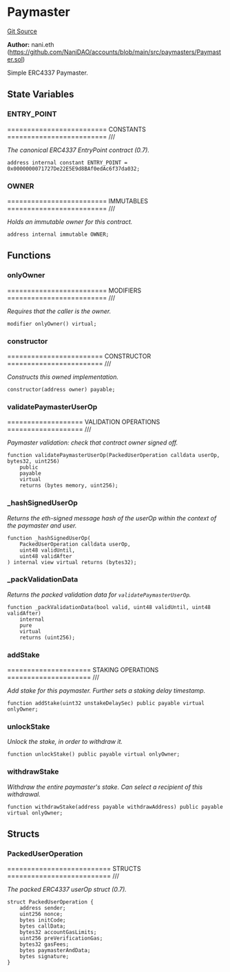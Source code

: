 # Paymaster
[Git Source](https://github.com/NaniDAO/accounts/blob/2f2bf269f2dc5ee10a7de9ee887d505fa87a5c18/src/paymasters/Paymaster.sol)

**Author:**
nani.eth (https://github.com/NaniDAO/accounts/blob/main/src/paymasters/Paymaster.sol)

Simple ERC4337 Paymaster.


## State Variables
### ENTRY_POINT
========================= CONSTANTS ========================= ///

*The canonical ERC4337 EntryPoint contract (0.7).*


```solidity
address internal constant ENTRY_POINT = 0x0000000071727De22E5E9d8BAf0edAc6f37da032;
```


### OWNER
========================= IMMUTABLES ========================= ///

*Holds an immutable owner for this contract.*


```solidity
address internal immutable OWNER;
```


## Functions
### onlyOwner

========================= MODIFIERS ========================= ///

*Requires that the caller is the owner.*


```solidity
modifier onlyOwner() virtual;
```

### constructor

======================== CONSTRUCTOR ======================== ///

*Constructs this owned implementation.*


```solidity
constructor(address owner) payable;
```

### validatePaymasterUserOp

=================== VALIDATION OPERATIONS =================== ///

*Paymaster validation: check that contract owner signed off.*


```solidity
function validatePaymasterUserOp(PackedUserOperation calldata userOp, bytes32, uint256)
    public
    payable
    virtual
    returns (bytes memory, uint256);
```

### _hashSignedUserOp

*Returns the eth-signed message hash of the userOp within the context of the paymaster and user.*


```solidity
function _hashSignedUserOp(
    PackedUserOperation calldata userOp,
    uint48 validUntil,
    uint48 validAfter
) internal view virtual returns (bytes32);
```

### _packValidationData

*Returns the packed validation data for `validatePaymasterUserOp`.*


```solidity
function _packValidationData(bool valid, uint48 validUntil, uint48 validAfter)
    internal
    pure
    virtual
    returns (uint256);
```

### addStake

===================== STAKING OPERATIONS ===================== ///

*Add stake for this paymaster. Further sets a staking delay timestamp.*


```solidity
function addStake(uint32 unstakeDelaySec) public payable virtual onlyOwner;
```

### unlockStake

*Unlock the stake, in order to withdraw it.*


```solidity
function unlockStake() public payable virtual onlyOwner;
```

### withdrawStake

*Withdraw the entire paymaster's stake. Can select a recipient of this withdrawal.*


```solidity
function withdrawStake(address payable withdrawAddress) public payable virtual onlyOwner;
```

## Structs
### PackedUserOperation
========================== STRUCTS ========================== ///

*The packed ERC4337 userOp struct (0.7).*


```solidity
struct PackedUserOperation {
    address sender;
    uint256 nonce;
    bytes initCode;
    bytes callData;
    bytes32 accountGasLimits;
    uint256 preVerificationGas;
    bytes32 gasFees;
    bytes paymasterAndData;
    bytes signature;
}
```

